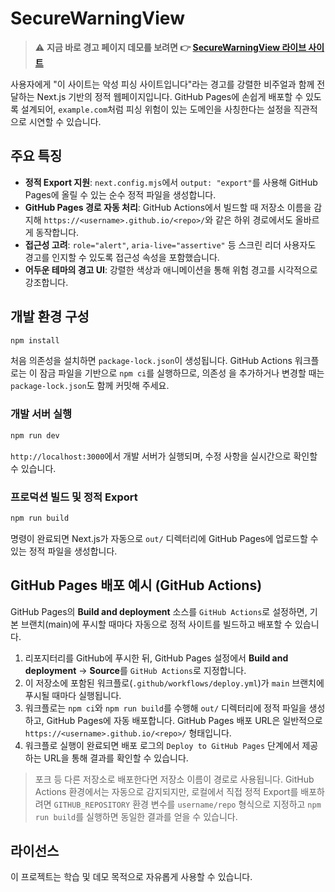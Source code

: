 # SecureWarningView

> ⚠️ **지금 바로 경고 페이지 데모를 보려면 👉 [SecureWarningView 라이브 사이트](https://hyeoks-100-apps.github.io/SecureWarningView/)**

사용자에게 "이 사이트는 악성 피싱 사이트입니다"라는 경고를 강렬한 비주얼과 함께 전달하는 Next.js 기반의 정적 웹페이지입니다. GitHub Pages에 손쉽게 배포할 수 있도록 설계되어, `example.com`처럼 피싱 위험이 있는 도메인을 사칭한다는 설정을 직관적으로 시연할 수 있습니다.

## 주요 특징

- **정적 Export 지원**: `next.config.mjs`에서 `output: "export"`를 사용해 GitHub Pages에 올릴 수 있는 순수 정적 파일을 생성합니다.
- **GitHub Pages 경로 자동 처리**: GitHub Actions에서 빌드할 때 저장소 이름을 감지해 `https://<username>.github.io/<repo>/`와 같은 하위 경로에서도 올바르게 동작합니다.
- **접근성 고려**: `role="alert"`, `aria-live="assertive"` 등 스크린 리더 사용자도 경고를 인지할 수 있도록 접근성 속성을 포함했습니다.
- **어두운 테마의 경고 UI**: 강렬한 색상과 애니메이션을 통해 위험 경고를 시각적으로 강조합니다.

## 개발 환경 구성

```bash
npm install
```

처음 의존성을 설치하면 `package-lock.json`이 생성됩니다. GitHub Actions 워크플로는 이 잠금 파일을 기반으로 `npm ci`를 실행하므로, 의존성
을 추가하거나 변경할 때는 `package-lock.json`도 함께 커밋해 주세요.

### 개발 서버 실행

```bash
npm run dev
```

`http://localhost:3000`에서 개발 서버가 실행되며, 수정 사항을 실시간으로 확인할 수 있습니다.

### 프로덕션 빌드 및 정적 Export

```bash
npm run build
```

명령이 완료되면 Next.js가 자동으로 `out/` 디렉터리에 GitHub Pages에 업로드할 수 있는 정적 파일을 생성합니다.

## GitHub Pages 배포 예시 (GitHub Actions)

GitHub Pages의 **Build and deployment** 소스를 `GitHub Actions`로 설정하면, 기본 브랜치(main)에 푸시할 때마다 자동으로 정적 사이트를 빌드하고 배포할 수 있습니다.

1. 리포지터리를 GitHub에 푸시한 뒤, GitHub Pages 설정에서 **Build and deployment** → **Source**를 `GitHub Actions`로 지정합니다.
2. 이 저장소에 포함된 워크플로(`.github/workflows/deploy.yml`)가 `main` 브랜치에 푸시될 때마다 실행됩니다.
3. 워크플로는 `npm ci`와 `npm run build`를 수행해 `out/` 디렉터리에 정적 파일을 생성하고, GitHub Pages에 자동 배포합니다. GitHub Pages 배포 URL은 일반적으로 `https://<username>.github.io/<repo>/` 형태입니다.
4. 워크플로 실행이 완료되면 배포 로그의 `Deploy to GitHub Pages` 단계에서 제공하는 URL을 통해 결과를 확인할 수 있습니다.

> 포크 등 다른 저장소로 배포한다면 저장소 이름이 경로로 사용됩니다. GitHub Actions 환경에서는 자동으로 감지되지만, 로컬에서 직접 정적 Export를 배포하려면 `GITHUB_REPOSITORY` 환경 변수를 `username/repo` 형식으로 지정하고 `npm run build`를 실행하면 동일한 결과를 얻을 수 있습니다.

## 라이선스

이 프로젝트는 학습 및 데모 목적으로 자유롭게 사용할 수 있습니다.

